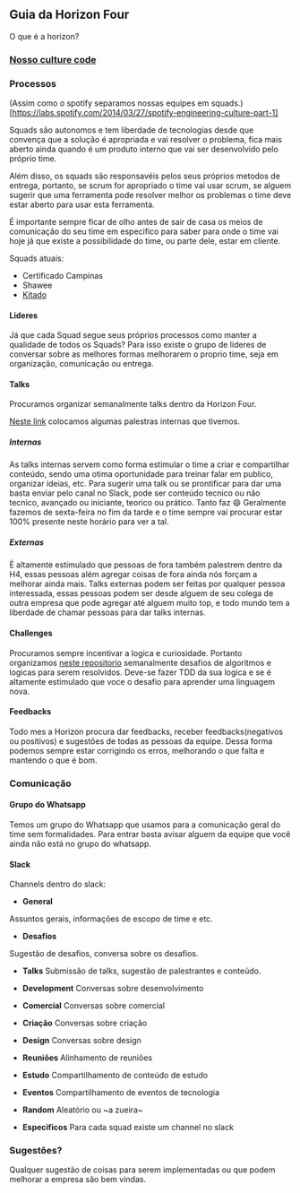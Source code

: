 ## Guia da Horizon Four

O que é a horizon?

### [Nosso culture code](culture.md)

### Processos
(Assim como o spotify separamos nossas equipes em squads.)[https://labs.spotify.com/2014/03/27/spotify-engineering-culture-part-1]

Squads são autonomos e tem liberdade de tecnologias desde que convença que a solução é apropriada e vai resolver o problema, fica mais aberto ainda quando é um produto interno que vai ser desenvolvido pelo próprio time.

Além disso, os squads são responsavéis pelos seus próprios metodos de entrega, portanto, se scrum for apropriado o time vai usar scrum, se alguem sugerir  que uma ferramenta pode resolver melhor os problemas o time deve estar aberto para usar esta ferramenta.

É importante sempre ficar de olho antes de sair de casa os meios de comunicação do seu time em especifico para saber para onde o time vai hoje já que existe a possibilidade do time, ou parte dele, estar em cliente.

Squads atuais:
- Certificado Campinas
- Shawee
- [Kitado](squad_kitado.md)

#### Lideres
Já que cada Squad segue seus próprios processos como manter a qualidade de todos os Squads? Para isso existe o grupo de lideres de conversar sobre as melhores formas melhorarem o proprio time, seja em organização, comunicação ou entrega.

#### Talks
Procuramos organizar semanalmente talks dentro da Horizon Four.

[Neste link](https://github.com/horizonfour/talks) colocamos algumas palestras internas que tivemos.

##### Internas
As talks internas servem como forma estimular o time a criar e compartilhar conteúdo, sendo uma otima oportunidade para treinar falar em publico, organizar ideias, etc.
Para sugerir uma talk ou se prontificar para dar uma basta enviar pelo canal no Slack, pode ser conteúdo tecnico ou não tecnico, avançado ou iniciante, teorico ou prático. Tanto faz :smile:
Geralmente fazemos de sexta-feira no fim da tarde e o time sempre vai procurar estar 100% presente neste horário para ver a tal.

##### Externas
É altamente estimulado que pessoas de fora também palestrem dentro da H4, essas pessoas além agregar coisas de fora ainda nós forçam a melhorar ainda mais. 
Talks externas podem ser feitas por qualquer pessoa interessada, essas pessoas podem ser desde alguem de seu colega de outra empresa que pode agregar até alguem muito top, e todo mundo tem a liberdade de chamar pessoas para dar talks internas.

#### Challenges
Procuramos sempre incentivar a logica e curiosidade. Portanto organizamos [neste repositorio](https://github.com/horizonfour/talks) semanalmente desafios de algoritmos e logicas para serem resolvidos.
Deve-se fazer TDD da sua logica e se é altamente estimulado que voce o desafio para aprender uma linguagem nova.

#### Feedbacks
Todo mes a Horizon procura dar feedbacks, receber feedbacks(negativos ou positivos) e sugestões de todas as pessoas da equipe. Dessa forma podemos sempre estar corrigindo os erros, melhorando o que falta e mantendo o que é bom.

### Comunicação

#### Grupo do Whatsapp

Temos um grupo do Whatsapp que usamos para a comunicação geral do time sem formalidades.
Para entrar basta avisar alguem da equipe que você ainda não está no grupo do whatsapp.

#### Slack

Channels dentro do slack:

- **General**

Assuntos gerais, informações de escopo de time e etc.
- **Desafios**

Sugestão de desafios, conversa sobre os desafios.
- **Talks**
Submissão de talks, sugestão de palestrantes e conteúdo.

- **Development**
Conversas sobre desenvolvimento

- **Comercial**
Conversas sobre comercial

- **Criação**
Conversas sobre criação

- **Design**
Conversas sobre design

- **Reuniões**
Alinhamento de reuniões

- **Estudo**
Compartilhamento de conteúdo de estudo

- **Eventos**
Compartilhamento de eventos de tecnologia

- **Random**
Aleatório ou ~a zueira~

- **Especificos**
Para cada squad existe um channel no slack

### Sugestões?
Qualquer sugestão de coisas para serem implementadas ou que podem melhorar a empresa são bem vindas.
